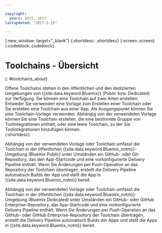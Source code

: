 ```yaml
---

copyright:
  years: 2015, 2017
lastupdated: "2017-5-15"

---
```


{:new_window: target="_blank"}
{:shortdesc: .shortdesc}
{:screen:.screen}
{:codeblock:.codeblock}


# Toolchains - Übersicht   
{: #toolchains_about}  

Offene Toolchains stehen in den öffentlichen und den dedizierten Umgebungen von {{site.data.keyword.Bluemix}} (Public bzw. Dedicated) zur Verfügung. Sie können eine Toolchain auf zwei Arten erstellen: Entweder Sie verwenden eine Vorlage zum Erstellen einer Toolchain oder Sie erstellen eine Toolchain aus einer App. Als Ausgangspunkt können Sie eine Toolchain-Vorlage verwenden. Abhängig von der verwendeten Vorlage können Sie eine Toolchain erstellen, die eine bestimmte Gruppe von Toolintegrationen enthält, oder eine leere Toolchain, zu der Sie Toolintegrationen hinzufügen können.    
{:shortdesc}

Abhängig von der verwendeten Vorlage oder Toolchain umfasst die Toolchain in der öffentlichen {{site.data.keyword.Bluemix_notm}}-Umgebung (Bluemix Public) unter Umständen ein GitHub- oder Git-Repository, das den App-Startcode und eine vorkonfigurierte Delivery Pipeline enthält. Wenn Sie Änderungen per Push-Operation an das Repository der Toolchain übertragen, erstellt die Delivery Pipeline automatisch Builds der App und stellt die App in {{site.data.keyword.Bluemix_notm}} bereit.

Abhängig von der verwendeten Vorlage oder Toolchain umfasst die Toolchain in der öffentlichen {{site.data.keyword.Bluemix_notm}}-Umgebung (Bluemix Dedicated) unter Umständen ein GitHub- oder GitHub Enterprise-Repository, das App-Startcode und eine vorkonfigurierte Delivery Pipeline enthält. Wenn Sie Änderungen per Push-Operation an das GitHub- oder GitHub Enterprise-Repository der Toolchain übertragen, erstellt die Delivery Pipeline automatisch Builds der Apps und stellt die Apps in {{site.data.keyword.Bluemix_notm}} bereit.
